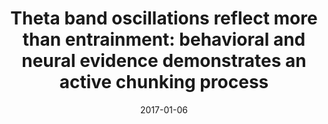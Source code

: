 ---
title: "Theta band oscillations reflect more than entrainment: behavioral and neural evidence demonstrates an active chunking process"
collection: publications
permalink: /publication/2017_theta-band-oscillations-reflect-more-than-entrainm
date: 2017-01-06
year: 2017
venue: 'European Journal of Neuroscience'
authors: 'Teng X, Tian X, Doelling KB, Poeppel D'
number: '143'
citation: 'Teng X, Tian X, Doelling KB, Poeppel D (2017). Theta band oscillations reflect more than entrainment: behavioral and neural evidence demonstrates an active chunking process. European Journal of Neuroscience.'
category: 'article'
---